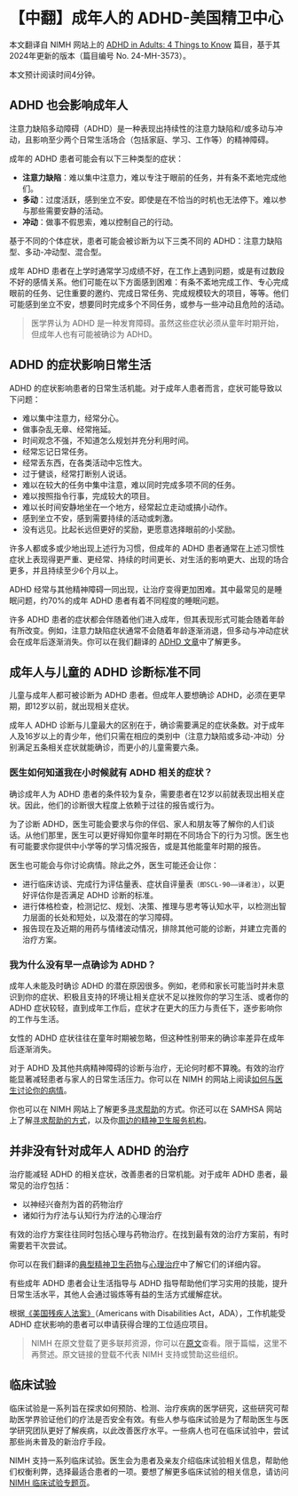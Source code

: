 # 【中翻】成年人的 ADHD-美国精卫中心

本文翻译自 NIMH 网站上的 [ADHD in Adults: 4 Things to Know](https://www.nimh.nih.gov/health/publications/adhd-what-you-need-to-know) 篇目，基于其2024年更新的版本（篇目编号 No. 24-MH-3573）。

本文预计阅读时间4分钟。

## ADHD 也会影响成年人

注意力缺陷多动障碍（ADHD）是一种表现出持续性的注意力缺陷和/或多动与冲动，且影响至少两个日常生活场合（包括家庭、学习、工作等）的精神障碍。

成年的 ADHD 患者可能会有以下三种类型的症状：

- **注意力缺陷**：难以集中注意力，难以专注于眼前的任务，并有条不紊地完成他们。
- **多动**：过度活跃，感到坐立不安。即使是在不恰当的时机也无法停下。难以参与那些需要安静的活动。
- **冲动**：做事不假思索，难以控制自己的行动。

基于不同的个体症状，患者可能会被诊断为以下三类不同的 ADHD：注意力缺陷型、多动-冲动型、混合型。

成年 ADHD 患者在上学时通常学习成绩不好，在工作上遇到问题，或是有过数段不好的感情关系。他们可能在以下方面感到困难：有条不紊地完成工作、专心完成眼前的任务、记住重要的邀约、完成日常任务、完成规模较大的项目，等等。他们可能感到坐立不安，想要同时完成多个不同任务，或参与一些冲动且危险的活动。

> 医学界认为 ADHD 是一种发育障碍。虽然这些症状必须从童年时期开始，但成年人也有可能被确诊为 ADHD。

## ADHD 的症状影响日常生活

ADHD 的症状影响患者的日常生活机能。对于成年人患者而言，症状可能导致以下问题：

- 难以集中注意力，经常分心。
- 做事杂乱无章、经常拖延。
- 时间观念不强，不知道怎么规划并充分利用时间。
- 经常忘记日常任务。
- 经常丢东西，在各类活动中忘性大。
- 过于健谈，经常打断别人说话。
- 难以在较大的任务中集中注意，难以同时完成多项不同的任务。
- 难以按照指令行事，完成较大的项目。
- 难以长时间安静地坐在一个地方，经常起立走动或搞小动作。
- 感到坐立不安，感到需要持续的活动或刺激。
- 没有远见。比起长远但更好的奖励，更愿意选择眼前的小奖励。

许多人都或多或少地出现上述行为习惯，但成年的 ADHD 患者通常在上述习惯性症状上表现得更严重、更经常、持续的时间更长、对生活的影响更大、出现的场合更多，并且持续至少6个月以上。

ADHD 经常与其他精神障碍一同出现，让治疗变得更加困难。其中最常见的是睡眠问题，约70%的成年 ADHD 患者有着不同程度的睡眠问题。

许多 ADHD 患者的症状都会伴随着他们进入成年，但其表现形式可能会随着年龄有所改变。例如，注意力缺陷症状通常不会随着年龄逐渐消退，但多动与冲动症状会在成年后逐渐消失。你可以在我们翻译的 [ADHD 文章](./ADHD.md)中了解更多。

## 成年人与儿童的 ADHD 诊断标准不同

儿童与成年人都可被诊断为 ADHD 患者。但成年人要想确诊 ADHD，必须在更早期，即12岁以前，就出现相关症状。

成年人 ADHD 诊断与儿童最大的区别在于，确诊需要满足的症状条数。对于成年人及16岁以上的青少年，他们只需在相应的类别中（注意力缺陷或多动-冲动）分别满足五条相关症状就能确诊，而更小的儿童需要六条。

### 医生如何知道我在小时候就有 ADHD 相关的症状？

确诊成年人为 ADHD 患者的条件较为复杂，需要患者在12岁以前就表现出相关症状。因此，他们的诊断很大程度上依赖于过往的报告或行为。

为了诊断 ADHD，医生可能会要求与你的伴侣、家人和朋友等了解你的人们谈话。从他们那里，医生可以更好得知你童年时期在不同场合下的行为习惯。医生也有可能要求你提供中小学等的学习情况报告，或是其他能童年时期的报告。

医生也可能会与你讨论病情。除此之外，医生可能还会让你：

- 进行临床访谈、完成行为评估量表、症状自评量表`（即SCL-90——译者注）`，以更好评估你是否满足 ADHD 诊断的标准。
- 进行体格检查，检测记忆、规划、决策、推理与思考等认知水平，以检测出智力层面的长处和短处，以及潜在的学习障碍。
- 报告现在及近期的用药与情绪波动情况，排除其他可能的诊断，并建立完善的治疗方案。

### 我为什么没有早一点确诊为 ADHD？

成年人未能及时确诊 ADHD 的潜在原因很多。例如，老师和家长可能当时并未意识到你的症状、积极且支持的环境让相关症状不足以挫败你的学习生活、或者你的 ADHD 症状较轻，直到成年工作后，症状才在更大的压力与责任下，逐步影响你的工作与生活。

女性的 ADHD 症状往往在童年时期被忽略，但这种性别带来的确诊率差异在成年后逐渐消失。

对于 ADHD 及其他共病精神障碍的诊断与治疗，无论何时都不算晚。有效的治疗能显著减轻患者与家人的日常生活压力。你可以在 NIMH 的网站上阅读[如何与医生讨论你的病情](https://www.nimh.nih.gov/health/publications/tips-for-talking-with-your-health-care-provider)。

你也可以在 NIMH 网站上了解更多[寻求帮助](https://www.nimh.nih.gov/health/find-help)的方式。你还可以在 SAMHSA 网站上了解[寻求帮助的方式](https://www.samhsa.gov/find-support)，以及你[周边的精神卫生服务机构](https://findtreatment.samhsa.gov/)。

## 并非没有针对成年人 ADHD 的治疗

治疗能减轻 ADHD 的相关症状，改善患者的日常机能。对于成年 ADHD 患者，最常见的治疗包括：

- 以神经兴奋剂为首的药物治疗
- 诸如行为疗法与认知行为疗法的心理治疗

有效的治疗方案往往同时包括心理与药物治疗。在找到最有效的治疗方案前，有时需要若干次尝试。

你可以在我们翻译的[典型精神卫生药物](./Medications.md)与[心理治疗](./Psychotherapies.md)中了解它们的详细内容。

有些成年 ADHD 患者会让生活指导与 ADHD 指导帮助他们学习实用的技能，提升日常生活水平，其他人会通过锻炼等有益的生活方式缓解症状。

根据[《美国残疾人法案》](https://www.ada.gov/)（Americans with Disabilities Act，ADA），工作机能受 ADHD 症状影响的患者可以申请获得合理的工位适应项目。

> NIMH 在原文登载了更多联邦资源，你可以在[原文](https://www.nimh.nih.gov/health/publications/adhd-what-you-need-to-know)查看。限于篇幅，这里不再赘述。原文链接的登载不代表 NIMH 支持或赞助这些组织。

## 临床试验

临床试验是一系列旨在探求如何预防、检测、治疗疾病的医学研究，这些研究可帮助医学界验证他们的疗法是否安全有效。有些人参与临床试验是为了帮助医生与医学研究团队更好了解疾病，以此改善医疗水平。一些病人也可在临床试验中，尝试那些尚未普及的新治疗手段。

NIMH 支持一系列临床试验。医生会为患者及亲友介绍临床试验相关信息，帮助他们权衡利弊，选择最适合患者的一项。要想了解更多临床试验的相关信息，请访问 [NIMH 临床试验专题页](https://www.nimh.nih.gov/health/trials)。
